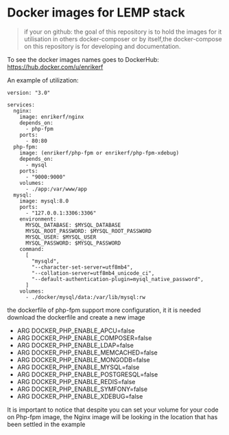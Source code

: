 # Docker images for LEMP stack

>if your on github: the goal of this repository is to hold the images for it utilisation in others docker-composer or by itself,the docker-compose on this repository is for developing and documentation.

To see the docker images names goes to DockerHub: https://hub.docker.com/u/enrikerf

An example of utilization:

```
version: "3.0"

services:
  nginx:
    image: enrikerf/nginx
    depends_on:
      - php-fpm
    ports:
      - 80:80
  php-fpm:
    image: (enrikerf/php-fpm or enrikerf/php-fpm-xdebug)
    depends_on:
      - mysql
    ports:
      - "9000:9000"
    volumes:
      - ./app:/var/www/app
  mysql:
    image: mysql:8.0
    ports:
      - "127.0.0.1:3306:3306"
    environment:
      MYSQL_DATABASE: $MYSQL_DATABASE
      MYSQL_ROOT_PASSWORD: $MYSQL_ROOT_PASSWORD
      MYSQL_USER: $MYSQL_USER
      MYSQL_PASSWORD: $MYSQL_PASSWORD
    command:
      [
        "mysqld",
        "--character-set-server=utf8mb4",
        "--collation-server=utf8mb4_unicode_ci",
        "--default-authentication-plugin=mysql_native_password",
      ]
    volumes:
      - ./docker/mysql/data:/var/lib/mysql:rw
```

the dockerfile of php-fpm support more configuration, it it is needed download the dockerfile and create a new image
* ARG DOCKER_PHP_ENABLE_APCU=false
* ARG DOCKER_PHP_ENABLE_COMPOSER=false
* ARG DOCKER_PHP_ENABLE_LDAP=false
* ARG DOCKER_PHP_ENABLE_MEMCACHED=false
* ARG DOCKER_PHP_ENABLE_MONGODB=false
* ARG DOCKER_PHP_ENABLE_MYSQL=false
* ARG DOCKER_PHP_ENABLE_POSTGRESQL=false
* ARG DOCKER_PHP_ENABLE_REDIS=false
* ARG DOCKER_PHP_ENABLE_SYMFONY=false
* ARG DOCKER_PHP_ENABLE_XDEBUG=false


It is important to notice that despite you can set your volume for your code on Php-fpm image, the Nginx image will be looking in the location that has been settled in the example